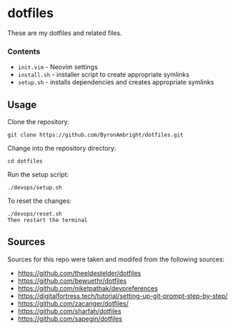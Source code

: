 # dotfiles

These are my dotfiles and related files.

### Contents
- `init.vim` - Neovim settings
- `install.sh` - installer script to create appropriate symlinks
- `setup.sh` - installs dependencies and creates appropriate symlinks

## Usage

Clone the repository:

    git clone https://github.com/ByronAmbright/dotfiles.git

Change into the repository directory:

    cd dotfiles

Run the setup script:

    ./devops/setup.sh

To reset the changes:

    ./devops/reset.sh
    Then restart the terminal


## Sources

Sources for this repo were taken and modifed from the following sources:
* https://github.com/theeldestelder/dotfiles
* https://github.com/bewuethr/dotfiles
* https://github.com/niketpathak/devpreferences
* https://digitalfortress.tech/tutorial/setting-up-git-prompt-step-by-step/
* https://github.com/zacanger/dotfiles/
* https://github.com/sharfah/dotfiles
* https://github.com/sapegin/dotfiles